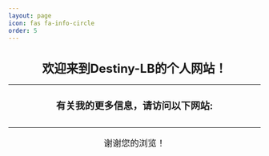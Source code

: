 ```yaml
---
layout: page
icon: fas fa-info-circle
order: 5
---
```


<style>
 .social-links {
        display: flex;
        flex-direction: column;
        align-items: center;
        gap: 10px;
    }
 .social-icon {
        font-size: 1.5rem; /* 增大图标字体大小 */
        margin-right: 5px;
    }
 .social-link {
        font-size: 1.2rem; /* 增大链接文字的字体大小 */
        color: #007bff; /* 链接颜色，可自行调整 */
        text-decoration: none;
        transition: color 0.3s ease; /* 鼠标悬停过渡效果 */
    }
 .social-link:hover {
        color: #0056b3; /* 鼠标悬停时的颜色变化 */
    }
</style>

<div id="app">
    <h1 style="text-align: center; font-size: 1.5rem;">欢迎来到Destiny-LB的个人网站！</h1>
    <hr>
    <h2 style="text-align: center; font-size: 1.2rem;">有关我的更多信息，请访问以下网站:</h2>
    <div class="social-links" id="social-links-container"></div>
    <hr>
    <p style="text-align: center; font-size: 1.1rem;">谢谢您的浏览！</p>
</div>

<script>
    const socialPlatforms = [
        { iconClass: "fab fa-weibo", href: "https://weibo.com/n/Destiny-LB", url: "https://weibo.com/destiny-lb" },
        { iconClass: "fab fa-tiktok", href: "https://v.douyin.com/AvmNk7J", url: "https://www.douyin.com/destiny-lb" },
        { iconClass: "fab fa-redhat", href: "https://www.xiaohongshu.com/user/profile/6306d9d900000000120010e0", url: "https://www.xiaohongshu.com/destiny-lb" },
        { iconClass: "fab fa-github", href: "https://github.com/Destiny-LB", url: "https://github.com/destiny-lb" }
    ];

    const socialLinksContainer = document.getElementById('social-links-container');

    socialPlatforms.forEach((platform) => {
        const linkElement = document.createElement('a');
        linkElement.href = platform.href;
        linkElement.target = "_blank";
        linkElement.rel = "noopener";
        linkElement.className = "social-link";
        linkElement.textContent = platform.url;

        const iconElement = document.createElement('i');
        iconElement.className = `fab ${platform.iconClass} social-icon`;

        const listItem = document.createElement('div');
        listItem.appendChild(iconElement);
        listItem.appendChild(linkElement);

        socialLinksContainer.appendChild(listItem);
    });

    function addNewSocialLink(iconClass, href, url) {
        const newLinkElement = document.createElement('a');
        newLinkElement.href = href;
        newLinkElement.target = "_blank";
        newLinkElement.rel = "noopener";
        newLinkElement.className = "social-link";
        newLinkElement.textContent = url;

        const newIconElement = document.createElement('i');
        newIconElement.className = `fab ${iconClass} social-icon`;

        const newListItem = document.createElement('div');
        newListItem.appendChild(newIconElement);
        newListItem.appendChild(newLinkElement);

        socialLinksContainer.appendChild(newListItem);
    }
</script>
